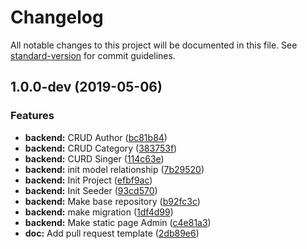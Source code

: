 # Changelog

All notable changes to this project will be documented in this file. See [standard-version](https://github.com/conventional-changelog/standard-version) for commit guidelines.

## 1.0.0-dev (2019-05-06)


### Features

* **backend:** CRUD Author ([bc81b84](https://github.com/tranvanmy/imusic_awesome_01/commit/bc81b84))
* **backend:** CRUD Category ([383753f](https://github.com/tranvanmy/imusic_awesome_01/commit/383753f))
* **backend:** CURD Singer ([114c63e](https://github.com/tranvanmy/imusic_awesome_01/commit/114c63e))
* **backend:** init model relationship ([7b29520](https://github.com/tranvanmy/imusic_awesome_01/commit/7b29520))
* **backend:** Init Project ([efbf9ac](https://github.com/tranvanmy/imusic_awesome_01/commit/efbf9ac))
* **backend:** Init Seeder ([93cd570](https://github.com/tranvanmy/imusic_awesome_01/commit/93cd570))
* **backend:** Make base repository ([b92fc3c](https://github.com/tranvanmy/imusic_awesome_01/commit/b92fc3c))
* **backend:** make migration ([1df4d99](https://github.com/tranvanmy/imusic_awesome_01/commit/1df4d99))
* **backend:** Make static page Admin ([c4e81a3](https://github.com/tranvanmy/imusic_awesome_01/commit/c4e81a3))
* **doc:** Add pull request template ([2db89e6](https://github.com/tranvanmy/imusic_awesome_01/commit/2db89e6))

